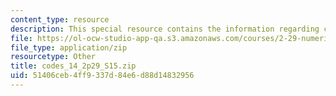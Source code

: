 ```yaml
---
content_type: resource
description: This special resource contains the information regarding codes 14.
file: https://ol-ocw-studio-app-qa.s3.amazonaws.com/courses/2-29-numerical-fluid-mechanics-spring-2015/51406ceb4ff9337d84e6d88d14832956_codes_14_2p29_S15.zip
file_type: application/zip
resourcetype: Other
title: codes_14_2p29_S15.zip
uid: 51406ceb-4ff9-337d-84e6-d88d14832956
---
```


